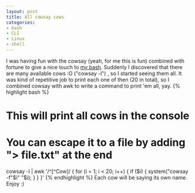 ```yaml
---
layout: post
title: All cowsay cows
categories:
- bash
- CLI
- Linux
- shell
---
```

I was having fun with the cowsay (yeah, for me this is fun) combined with fortune to give a nice touch to <a title="See the resulting .bashrc" href="/my-cool-bashrc-file/" target="_blank">my bash</a>. Suddenly I discovered that there are many available cows :O ("cowsay -l") , so I started seeing them all. It was kind of repetitive job to print each one of then (20 in total), so I combined cowsay with awk to write a command to print 'em all, yay.
{% highlight bash %}
# This will print all cows in the console
# You can escape it to a file by adding "> file.txt" at the end
cowsay -l | awk '/^[^Cow]/ { for (i = 1; i < 20; i++) { if ($i) { system("cowsay -f"$i" "$i); } } }'
{% endhighlight %}
Each cow will be saying its own name. Enjoy :)
